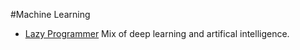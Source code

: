 #Machine Learning
- [Lazy Programmer](https://lazyprogrammer.me/) Mix of deep learning and artifical intelligence.
